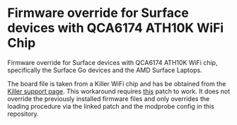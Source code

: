 # Firmware override for Surface devices with QCA6174 ATH10K WiFi Chip

Firmware override for Surface devices with QCA6174 ATH10K WiFi chip,
specifically the Surface Go devices and the AMD Surface Laptops.

The board file is taken from a Killer WiFi chip and has be obtained from the [Killer support page](https://web.archive.org/web/20201111213909/http://www.killernetworking.com/support/K1535_Debian/board.bin).
This workaround requires [this](https://github.com/linux-surface/kernel/commit/19d746dc9980d9109b93c9424138d3966c8a67cf) patch to work.
It does not override the previously installed firmware files and only overrides the loading procedure via the linked patch and the modprobe config in this repository.
